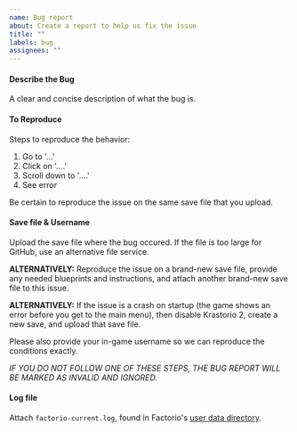 ```yaml
---
name: Bug report
about: Create a report to help us fix the issue
title: ""
labels: bug
assignees: ""
---
```


<!--
IF YOU ARE NOT OPENING A BUG REPORT OR SPECIFIC FEATURE REQUEST, PLEASE START A DISCUSSION IN THE DISCUSSIONS TAB INSTEAD.
-->

#### Describe the Bug

A clear and concise description of what the bug is.

#### To Reproduce

Steps to reproduce the behavior:

1. Go to '...'
2. Click on '....'
3. Scroll down to '....'
4. See error

Be certain to reproduce the issue on the same save file that you upload.

#### Save file & Username

Upload the save file where the bug occured. If the file is too large for GitHub, use an alternative file service.

**ALTERNATIVELY:** Reproduce the issue on a brand-new save file, provide any needed blueprints and instructions, and attach another brand-new save file to this issue.

**ALTERNATIVELY:** If the issue is a crash on startup (the game shows an error before you get to the main menu), then disable Krastorio 2, create a new save, and upload that save file.

Please also provide your in-game username so we can reproduce the conditions exactly.

_IF YOU DO NOT FOLLOW ONE OF THESE STEPS, THE BUG REPORT WILL BE MARKED AS INVALID AND IGNORED._

#### Log file

Attach `factorio-current.log`, found in Factorio's [user data directory](https://wiki.factorio.com/Application_directory#User_data_directory).
